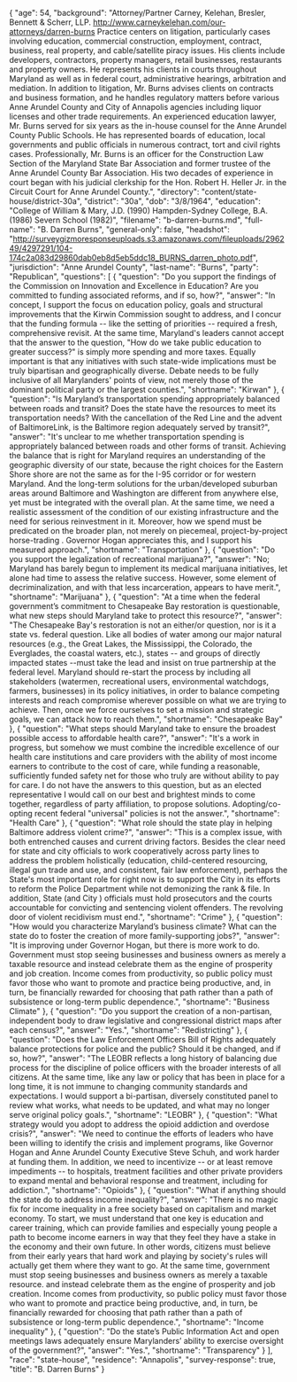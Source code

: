 {
  "age": 54,
  "background": "Attorney/Partner Carney, Kelehan, Bresler, Bennett & Scherr, LLP.  http://www.carneykelehan.com/our-attorneys/darren-burns Practice centers on litigation, particularly cases involving education, commercial construction, employment, contract, business, real property, and cable/satellite piracy issues. His clients include developers, contractors, property managers, retail businesses, restaurants and property owners. He represents his clients in courts throughout Maryland as well as in federal court, administrative hearings, arbitration and mediation. In addition to litigation, Mr. Burns advises clients on contracts and business formation, and he handles regulatory matters before various Anne Arundel County and City of Annapolis agencies including liquor licenses and other trade requirements. An experienced education lawyer, Mr. Burns served for six years as the in-house counsel for the Anne Arundel County Public Schools. He has represented boards of education, local governments and public officials in numerous contract, tort and civil rights cases.    Professionally, Mr. Burns is an officer for the Construction Law Section of the Maryland State Bar Association and former trustee of the Anne Arundel County Bar Association. His two decades of experience in court began with his judicial clerkship for the Hon. Robert H. Heller Jr. in the Circuit Court for Anne Arundel County.",
  "directory": "content/state-house/district-30a",
  "district": "30a",
  "dob": "3/8/1964",
  "education": "College of William & Mary, J.D. (1990) Hampden-Sydney College, B.A. (1986) Severn School (1982)",
  "filename": "b-darren-burns.md",
  "full-name": "B. Darren Burns",
  "general-only": false,
  "headshot": "http://surveygizmoresponseuploads.s3.amazonaws.com/fileuploads/296249/4297291/104-174c2a083d29860dab0eb8d5eb5ddc18_BURNS_darren_photo.pdf",
  "jurisdiction": "Anne Arundel County",
  "last-name": "Burns",
  "party": "Republican",
  "questions": [
    {
      "question": "Do you support the findings of the Commission on Innovation and Excellence in Education? Are you committed to funding associated reforms, and if so, how?",
      "answer": "In concept, I support the  focus on education policy, goals and structural improvements that the Kirwin Commission sought to address, and  I concur that the funding formula -- like  the setting of priorities -- required a fresh, comprehensive revisit.  At the same time, Maryland's leaders cannot accept that the  answer to  the question, \"How do we take public education to greater success?\" is simply more spending and more taxes.   Equally important is that any initiatives with such state-wide implications must be truly bipartisan and geographically diverse.   Debate  needs to be fully inclusive of all Marylanders' points of view, not merely  those of the dominant political party  or the largest counties.",
      "shortname": "Kirwan"
    },
    {
      "question": "Is Maryland’s transportation spending appropriately balanced between roads and transit? Does the state have the resources to meet its transportation needs? With the cancellation of the Red Line and the advent of BaltimoreLink, is the Baltimore region adequately served by transit?",
      "answer": "It's unclear to me whether transportation spending is appropriately balanced between roads and  other forms of transit.   Achieving the balance that is right for Maryland requires an  understanding  of the geographic diversity of our state, because the right choices for the Eastern Shore shore are not the same as for the I-95 corridor or for western Maryland.  And the long-term solutions  for the urban/developed suburban areas around Baltimore and Washington are different from anywhere else, yet must be integrated with the overall plan.  At the same time, we need a realistic assessment of the condition of our existing infrastructure and the need for serious reinvestment in it.  Moreover, how we spend must be predicated on the broader plan, not merely on piecemeal, project-by-project  horse-trading . Governor Hogan appreciates this, and I support his measured approach.",
      "shortname": "Transportation"
    },
    {
      "question": "Do you support the legalization of recreational marijuana?",
      "answer": "No; Maryland has barely begun to implement its medical marijuana initiatives, let alone had time to assess the relative success.  However, some element of decriminalization, and with that less incarceration, appears to have merit.",
      "shortname": "Marijuana"
    },
    {
      "question": "At a time when the federal government’s commitment to Chesapeake Bay restoration is questionable, what new steps should Maryland take to protect this resource?",
      "answer": "The Chesapeake Bay's restoration is not an either/or question, nor is it a state vs. federal question.  Like all bodies of water among our major natural resources  (e.g., the Great Lakes, the Mississippi, the Colorado, the Everglades, the coastal waters, etc.), states  -- and groups of directly impacted states --must take the lead and insist on true partnership  at the federal level.  Maryland should re-start the process by including all stakeholders  (watermen, recreational users, environmental watchdogs, farmers, businesses) in its policy initiatives, in order to balance competing interests and reach compromise wherever possible on what we are trying to achieve.   Then, once we force ourselves to set a mission and strategic goals, we can attack how to reach them.",
      "shortname": "Chesapeake Bay"
    },
    {
      "question": "What steps should Maryland take to ensure the broadest possible access to affordable health care?",
      "answer": "It's a work in progress, but  somehow we must combine the incredible  excellence of our health  care institutions  and care providers with the  ability of most  income earners to contribute to the cost of care, while funding a reasonable, sufficiently funded safety net for those who truly are without ability to pay for care.  I do not have the answers to this question, but as an elected representative I would call on our best and brightest minds to come together, regardless of party affiliation, to propose solutions.  Adopting/co-opting  recent federal \"universal\" policies is not the answer.",
      "shortname": "Health Care"
    },
    {
      "question": "What role should the state play in helping Baltimore address violent crime?",
      "answer": "This is a complex issue, with both entrenched causes and  current  driving factors.   Besides the clear need for state and city officials to work cooperatively across party lines to address the problem holistically (education, child-centered  resourcing, illegal gun trade and use, and  consistent, fair law enforcement),  perhaps the State's  most important role for right now is to support the City in its efforts to  reform the Police Department while not demonizing the rank & file.  In addition, State (and City ) officials must hold prosecutors and the courts accountable for convicting and sentencing violent offenders.  The  revolving door of violent recidivism must end.",
      "shortname": "Crime"
    },
    {
      "question": "How would you characterize Maryland’s business climate? What can the state do to foster the creation of more family-supporting jobs?",
      "answer": "It is improving under Governor Hogan, but there is more work to do.   Government must stop seeing businesses and business owners as merely a taxable resource and instead celebrate them as the engine of prosperity and job creation.   Income comes from productivity, so public policy must favor those who want to promote and  practice being productive, and, in turn,  be financially rewarded for choosing that path rather than a path of subsistence or long-term public dependence.",
      "shortname": "Business Climate"
    },
    {
      "question": "Do you support the creation of a non-partisan, independent body to draw legislative and congressional district maps after each census?",
      "answer": "Yes.",
      "shortname": "Redistricting"
    },
    {
      "question": "Does the Law Enforcement Officers Bill of Rights adequately balance protections for police and the public? Should it be changed, and if so, how?",
      "answer": "The LEOBR reflects a long history of balancing due process for the discipline of police officers with the broader interests of all citizens.  At the same time, like any  law or policy that has been in place for a long time, it is not immune to changing community standards and expectations.  I would support a bi-partisan, diversely constituted panel to review what works, what needs to be updated, and what may no longer serve original policy goals.",
      "shortname": "LEOBR"
    },
    {
      "question": "What strategy would you adopt to address the opioid addiction and overdose crisis?",
      "answer": "We need to continue the efforts of leaders who have been willing to identify the crisis and  implement programs, like Governor Hogan and Anne Arundel County Executive Steve Schuh, and work harder at  funding them.  In addition, we need to incentivize -- or at least remove impediments -- to hospitals,  treatment facilities and other private providers to expand mental and behavioral  response and treatment, including  for addiction.",
      "shortname": "Opioids"
    },
    {
      "question": "What if anything should the state do to address income inequality?",
      "answer": "There is no magic fix for income inequality in a free society based on  capitalism and  market economy.  To start, we must understand that one key is education and career training, which can provide  families and especially  young people a  path to become income earners in way that they feel they have a stake in the economy and their own future.  In other words, citizens must believe  from their early years that hard work and playing by society's rules will actually  get them where they want to go.   At the same time, government must stop seeing businesses and business owners as merely a taxable resource. and instead celebrate them as the engine of prosperity and job creation.   Income comes from productivity, so public policy must favor those who want to promote and  practice being productive, and, in turn,  be financially rewarded for choosing that path rather than a path of subsistence or long-term public dependence.",
      "shortname": "Income inequality"
    },
    {
      "question": "Do the state’s Public Information Act and open meetings laws adequately ensure Marylanders’ ability to exercise oversight of the government?",
      "answer": "Yes.",
      "shortname": "Transparency"
    }
  ],
  "race": "state-house",
  "residence": "Annapolis",
  "survey-response": true,
  "title": "B. Darren Burns"
}
